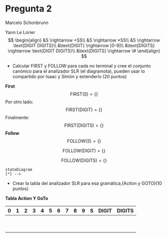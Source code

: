 # Pregunta 2

Marcelo Schonbrunn

Yann Le Lorier
$$
\begin{align}
&S \rightarrow +SS\\
&S \rightarrow *SS\\
&S \rightarrow \text{DIGIT DIGITS}\\
&\text{DIGIT} \rightarrow [0-9]\\
&\text{DIGITS} \rightarrow \text{DIGIT DIGITS}\\
&\text{DIGITS} \rightarrow \#
\end{align}
$$


- Calcular FIRST y FOLLOW para cada no terminal y cree el conjunto canónico para el analizador SLR  (el  diagramota), pueden usar lo compartido por Isaac y Simón y extenderlo (20 puntos)

**First**
$$
\text{FIRST}(S) = \{  \}
$$
Por otro lado:
$$
\text{FIRST}(\text{DIGIT}) = \{ \}
$$
Finalmente:
$$
\text{FIRST}(\text{DIGITS}) = \{ \}
$$
**Follow**
$$
\text{FOLLOW}(S) = \{  \}
$$

$$
\text{FOLLOW}(\text{DIGIT}) = \{  \}
$$

$$
\text{FOLLOW}(\text{DIGITS}) = \{  \}
$$



```mermaid
stateDiagram
[*] --> 
```



- Crear la tabla del analizador SLR para esa gramática,(Action y GOTO)(10 puntos)

**Tabla Action Y GoTo**

| 0    | 1    | 2    | 3    | 4    | 5    | 6    | 7    | 8    | 9    | S    | DIGIT | DIGITS |
| ---- | ---- | ---- | ---- | ---- | ---- | ---- | ---- | ---- | ---- | ---- | ----- | ------ |
|      |      |      |      |      |      |      |      |      |      |      |       |        |
|      |      |      |      |      |      |      |      |      |      |      |       |        |
|      |      |      |      |      |      |      |      |      |      |      |       |        |
|      |      |      |      |      |      |      |      |      |      |      |       |        |
|      |      |      |      |      |      |      |      |      |      |      |       |        |
|      |      |      |      |      |      |      |      |      |      |      |       |        |
|      |      |      |      |      |      |      |      |      |      |      |       |        |
|      |      |      |      |      |      |      |      |      |      |      |       |        |
|      |      |      |      |      |      |      |      |      |      |      |       |        |


